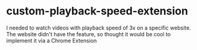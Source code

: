 # custom-playback-speed-extension
I needed to watch videos with playback speed of 3x on a specific website. The website didn't have the feature, so thought it would be cool to implement it via a Chrome Extension
